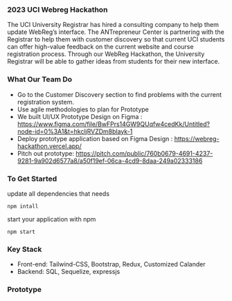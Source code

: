 ### 2023 UCI Webreg Hackathon

The UCI University Registrar has hired a consulting company to help them update WebReg’s interface. The ANTrepreneur Center is partnering with the Registrar to help them with customer discovery so that current UCI students can offer high-value feedback on the current website and course registration process. Through our WebReg Hackathon, the University Registrar will be able to gather ideas from students for their new interface.

### What Our Team Do

- Go to the Customer Discovery section to find problems with the current registration system. 
- Use agile methodologies to plan for Prototype
- We built UI/UX Prototype Design on Figma : <https://www.figma.com/file/BwFPrs14GW9QUqfw4cedKk/Untitled?node-id=0%3A1&t=hkcljRVZDm8blayk-1>
- Deploy prototype application based on Figma Design : <https://webreg-hackathon.vercel.app/>
- Pitch out prototype: <https://pitch.com/public/760b0679-4691-4237-9281-9a902d6577a8/a50f19ef-06ca-4cd9-8daa-249a02333186>

### To Get Started

update all dependencies that needs

```
npm intall
```

start your application with npm

```
npm start
```



### Key Stack

- Front-end: Tailwind-CSS, Bootstrap, Redux, Customized Calander
- Backend: SQL, Sequelize, expressjs



### Prototype
